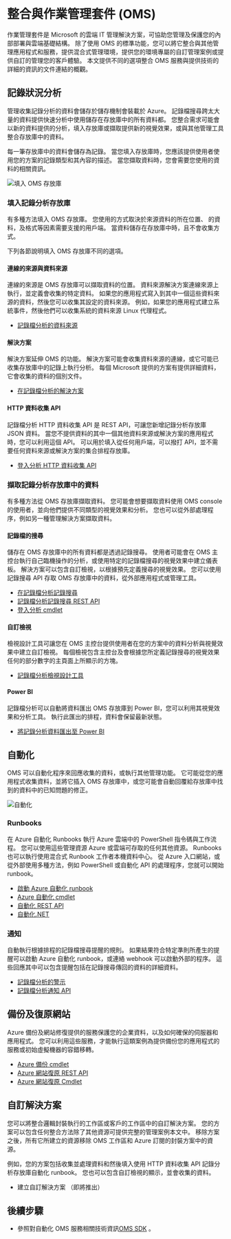 <properties
   pageTitle="整合與作業管理套件 (OMS) |Microsoft Azure"
   description="除了使用 OMS 的標準功能，您可以將它整合與其他管理應用程式和服務，提供混合式管理環境，提供您的環境專屬的自訂管理案例或提供自訂的管理您的客戶體驗。  本文提供不同的選項整合 OMS 與提供技術的詳細的資訊的文件連結的概觀。"
   services="operations-management-suite"
   documentationCenter=""
   authors="bwren"
   manager="jwhit"
   editor="tysonn" />
<tags
   ms.service="operations-management-suite"
   ms.devlang="na"
   ms.topic="article"
   ms.tgt_pltfrm="na"
   ms.workload="infrastructure-services"
   ms.date="09/23/2016"
   ms.author="bwren" />

# <a name="integrating-with-operations-management-suite-oms"></a>整合與作業管理套件 (OMS)

作業管理套件是 Microsoft 的雲端 IT 管理解決方案，可協助您管理及保護您的內部部署與雲端基礎結構。  除了使用 OMS 的標準功能，您可以將它整合與其他管理應用程式和服務，提供混合式管理環境，提供您的環境專屬的自訂管理案例或提供自訂的管理您的客戶體驗。  本文提供不同的選項整合 OMS 服務與提供技術的詳細的資訊的文件連結的概觀。 



## <a name="log-analytics"></a>記錄狀況分析
管理收集記錄分析的資料會儲存於儲存機制會裝載於 Azure。  記錄檔搜尋跨太大量的資料提供快速分析中使用儲存在存放庫中的所有資料都。  您整合需求可能會以新的資料提供的分析，填入存放庫或擷取提供新的視覺效果，或與其他管理工具整合存放庫中的資料。

每一筆存放庫中的資料會儲存為記錄。  當您填入存放庫時，您應該提供使用者使用您的方案的記錄類型和其內容的描述。  當您擷取資料時，您會需要您使用的資料的相關資訊。

![填入 OMS 存放庫](media/operations-management-suite-integration/repository.png)


### <a name="populate-the-log-analytics-repository"></a>填入記錄分析存放庫
有多種方法填入 OMS 存放庫。  您使用的方式取決於來源資料的所在位置、 的資料，及格式等因素需要支援的用戶端。  當資料儲存在存放庫中時，且不會收集方式。

下列各節說明填入 OMS 存放庫不同的選項。

#### <a name="connected-sources-and-data-sources"></a>連線的來源與資料來源 
連線的來源是 OMS 存放庫可以擷取資料的位置。  資料來源解決方案連線來源上執行，並定義會收集的特定資料。  如果您的應用程式寫入到其中一個這些資料來源的資料，然後您可以收集其設定的資料來源。  例如，如果您的應用程式建立系統事件，然後他們可以收集系統的資料來源 Linux 代理程式。

- [記錄檔分析的資料來源](../log-analytics/log-analytics-data-sources.md)

#### <a name="solutions"></a>解決方案

解決方案延伸 OMS 的功能。  解決方案可能會收集資料來源的連線，或它可能已收集存放庫中的記錄上執行分析。  每個 Microsoft 提供的方案有提供詳細資料，它會收集的資料的個別文件。

- [在記錄檔分析的解決方案](../log-analytics/log-analytics-add-solutions.md)



#### <a name="http-data-collector-api"></a>HTTP 資料收集 API

記錄檔分析 HTTP 資料收集 API 是 REST API，可讓您新增記錄分析存放庫 JSON 資料。  當您不提供資料的其中一個其他資料來源或解決方案的應用程式時，您可以利用這個 API。  可以用於填入從任何用戶端，可以撥打 API，並不需要任何資料來源或解決方案的集合排程存放庫。

- [登入分析 HTTP 資料收集 API](../log-analytics/log-analytics-data-collector-api.md)


### <a name="retrieve-data-from-the-log-analytics-repository"></a>擷取記錄分析存放庫中的資料

有多種方法從 OMS 存放庫擷取資料。  您可能會想要擷取資料使用 OMS console 的使用者，並向他們提供不同類型的視覺效果和分析。  您也可以從外部處理程序，例如另一種管理解決方案擷取資料。

#### <a name="log-searches"></a>記錄檔的搜尋

儲存在 OMS 存放庫中的所有資料都是透過記錄搜尋。  使用者可能會在 OMS 主控台執行自己臨機操作的分析，或使用特定的記錄檔搜尋的視覺效果中建立儀表板。  解決方案可以包含自訂檢視，以根據預先定義搜尋的視覺效果。  您可以使用記錄搜尋 API 存取 OMS 存放庫中的資料，從外部應用程式或管理工具。  

- [在記錄檔分析記錄搜尋](../log-analytics/log-analytics-log-searches.md)
- [記錄檔分析記錄搜尋 REST API](../log-analytics/log-analytics-log-search-api.md)
- [登入分析 cmdlet](https://msdn.microsoft.com/library/mt188224.aspx)



#### <a name="custom-views"></a>自訂檢視 
檢視設計工具可讓您在 OMS 主控台提供使用者在您的方案中的資料分析與視覺效果中建立自訂檢視。  每個檢視包含主控台及會根據您所定義記錄搜尋的視覺效果任何的部分數字的主頁面上所顯示的方塊。
  
- [記錄檔分析檢視設計工具](../log-analytics/log-analytics-view-designer.md)


#### <a name="power-bi"></a>Power BI

記錄檔分析可以自動將資料匯出 OMS 存放庫到 Power BI，您可以利用其視覺效果和分析工具。  執行此匯出的排程，資料會保留最新狀態。 

- [將記錄分析資料匯出至 Power BI](../log-analytics/log-analytics-powerbi.md)




## <a name="automation"></a>自動化

OMS 可以自動化程序來回應收集的資料，或執行其他管理功能。  它可能從您的應用程式收集資料，並將它插入 OMS 存放庫中，或您可能會自動回覆給存放庫中找到的資料中的已知問題的修正。 

![自動化](media/operations-management-suite-integration/automate.png)

### <a name="runbooks"></a>Runbooks

在 Azure 自動化 Runbooks 執行 Azure 雲端中的 PowerShell 指令碼與工作流程。  您可以使用這些管理資源 Azure 或雲端可存取的任何其他資源。  Runbooks 也可以執行使用混合式 Runbook 工作者本機資料中心。  從 Azure 入口網站，或從外部使用多種方法，例如 PowerShell 或自動化 API 的處理程序，您就可以開始 runbook。

- [啟動 Azure 自動化 runbook](../automation/automation-starting-a-runbook.md)
- [Azure 自動化 cmdlet](https://msdn.microsoft.com/library/dn690262.aspx)
- [自動化 REST API](https://msdn.microsoft.com/library/mt662285.aspx)
- [自動化.NET](https://msdn.microsoft.com//library/mt465763.aspx)

### <a name="alerts"></a>通知

自動執行根據排程的記錄檔搜尋提醒的規則。  如果結果符合特定準則所產生的提醒可以啟動 Azure 自動化 runbook，或連絡 webhook 可以啟動外部的程序。  這些回應其中可以包含提醒包括在記錄搜尋傳回的資料的詳細資料。

- [記錄檔分析的警示](../log-analytics/log-analytics-alerts.md)
- [記錄檔分析通知 API](../log-analytics/log-analytics-api-alerts.md)


## <a name="backup-and-site-recovery"></a>備份及復原網站

Azure 備份及網站修復提供的服務保護您的企業資料，以及如何確保的伺服器和應用程式。  您可以利用這些服務，才能執行這類案例為提供備份您的應用程式的服務或初始虛擬機器的容錯移轉。

- [Azure 備份 cmdlet](https://msdn.microsoft.com/library/mt619253.aspx)
- [Azure 網站復原 REST API](https://msdn.microsoft.com/library/azure/mt750497.aspx)
- [Azure 網站復原 Cmdlet](https://msdn.microsoft.com/library/mt637930.aspx)

## <a name="custom-solutions"></a>自訂解決方案

您可以將整合邏輯封裝執行的工作區或客戶的工作區中的自訂解決方案。  您的方案可以包含任何整合方法除了其他資源可提供完整的管理案例本文中。  移除方案之後，所有它所建立的資源移除 OMS 工作區和 Azure 訂閱的封裝方案中的資源。

例如，您的方案包括收集並處理資料和然後填入使用 HTTP 資料收集 API 記錄分析存放庫自動化 runbook。  您也可以包含自訂檢視的顯示，並會收集的資料。  

- 建立自訂解決方案 （即將推出）    

## <a name="next-steps"></a>後續步驟
- 參照對自動化 OMS 服務相關技術資訊[OMS SDK](operations-management-suite-sdk.md) 。  
